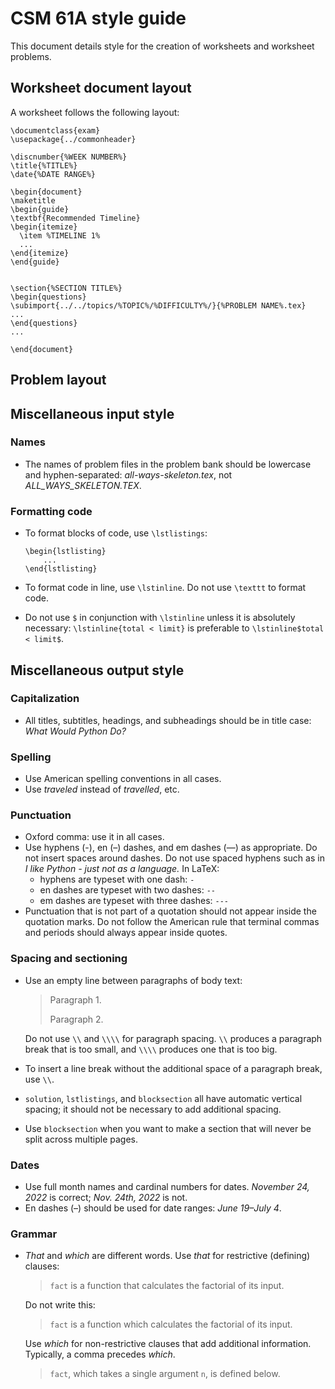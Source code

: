 # CSM 61A style guide
This document details style for the creation of worksheets and worksheet problems. 

## Worksheet document layout
A worksheet follows the following layout: 

```
\documentclass{exam}
\usepackage{../commonheader}

\discnumber{%WEEK NUMBER%}
\title{%TITLE%}
\date{%DATE RANGE%}

\begin{document}
\maketitle
\begin{guide}
\textbf{Recommended Timeline}
\begin{itemize}
  \item %TIMELINE 1%
  ...
\end{itemize}
\end{guide}


\section{%SECTION TITLE%}
\begin{questions}
\subimport{../../topics/%TOPIC%/%DIFFICULTY%/}{%PROBLEM NAME%.tex}
...
\end{questions}
...

\end{document}

```

## Problem layout

## Miscellaneous input style
### Names
- The names of problem files in the problem bank should be lowercase and hyphen-separated: *all-ways-skeleton.tex*, not *ALL_WAYS_SKELETON.TEX*.

### Formatting code
- To format blocks of code, use `\lstlistings`:

    ```
    \begin{lstlisting}
        ...
    \end{lstlisting}
    ```

- To format code in line, use `\lstinline`. Do not use `\texttt` to format code.
- Do not use `$` in conjunction with `\lstinline` unless it is absolutely necessary: `\lstinline{total < limit}` is preferable to `\lstinline$total < limit$`.

## Miscellaneous output style
### Capitalization
- All titles, subtitles, headings, and subheadings should be in title case: *What Would Python Do?*

### Spelling
- Use American spelling conventions in all cases. 
- Use *traveled* instead of *travelled*, etc.

### Punctuation
- Oxford comma: use it in all cases.
- Use hyphens (-), en (–) dashes, and em dashes (—) as appropriate. Do not insert spaces around dashes. Do not use spaced hyphens such as in *I like Python - just not as a language.* In LaTeX:
    - hyphens are typeset with one dash: `-`
    - en dashes are typeset with two dashes: `--`
    - em dashes are typeset with three dashes: `---`
- Punctuation that is not part of a quotation should not appear inside the quotation marks. Do not follow the American rule that terminal commas and periods should always appear inside quotes. 

### Spacing and sectioning
- Use an empty line between paragraphs of body text:
    > Paragraph 1.
    > 
    > Paragraph 2.
    
    Do not use `\\` and `\\\\` for paragraph spacing. `\\` produces a paragraph break that is too small, and `\\\\` produces one that is too big. 
- To insert a line break without the additional space of a paragraph break, use `\\`.
- `solution`, `lstlistings`, and `blocksection` all have automatic vertical spacing; it should not be necessary to add additional spacing. 
- Use `blocksection` when you want to make a section that will never be split across multiple pages. 

### Dates
- Use full month names and cardinal numbers for dates. *November 24, 2022* is correct; *Nov. 24th, 2022* is not.
- En dashes (–) should be used for date ranges: *June 19–July 4*.

### Grammar
- *That* and *which* are different words. Use *that* for restrictive (defining) clauses: 
    > `fact` is a function that calculates the factorial of its input.

    Do not write this:

    > `fact` is a function which calculates the factorial of its input. 

    Use *which* for non-restrictive clauses that add additional information. Typically, a comma precedes *which*.

    >`fact`, which takes a single argument `n`, is defined below.